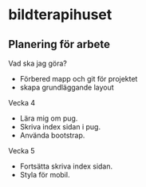 # bildterapihuset

## Planering för arbete

Vad ska jag göra?

* Förbered mapp och git för projektet
* skapa grundläggande layout

Vecka 4
* Lära mig om pug.
* Skriva index sidan i pug.
* Använda bootstrap.

Vecka 5
* Fortsätta skriva index sidan.
* Styla för mobil.